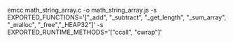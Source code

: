 
emcc math_string_array.c -o math_string_array.js -s EXPORTED_FUNCTIONS='["_add", "_subtract", "_get_length", "_sum_array", "_malloc", "_free","_HEAP32"]' -s EXPORTED_RUNTIME_METHODS='["ccall", "cwrap"]'

